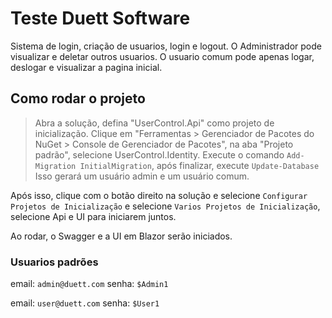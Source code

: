 
# Teste Duett Software

Sistema de login, criação de usuarios, login e logout.
O Administrador pode visualizar e deletar outros usuarios.
O usuario comum pode apenas logar, deslogar e visualizar a pagina inicial.

## Como rodar o projeto

> Abra a solução, defina "UserControl.Api" como projeto de inicialização. Clique em "Ferramentas > Gerenciador de Pacotes do NuGet > Console de Gerenciador de Pacotes",
na aba "Projeto padrão", selecione UserControl.Identity.
Execute o comando `Add-Migration InitialMigration`, após finalizar, execute `Update-Database`
Isso gerará um usuário admin e um usuário comum.

Após isso, clique com o botão direito na solução e selecione `Configurar Projetos de Inicialização` e selecione `Varios Projetos de Inicialização`, selecione Api e UI para iniciarem juntos.

Ao rodar, o Swagger e a UI em Blazor serão iniciados.

### Usuarios padrões

email: `admin@duett.com`
senha: `$Admin1`

email: `user@duett.com`
senha: `$User1`